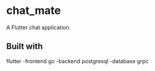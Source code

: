 # chat_mate

A Flutter chat application.

## Built with

flutter -frontend
go -backend
postgresql -database
grpc 

